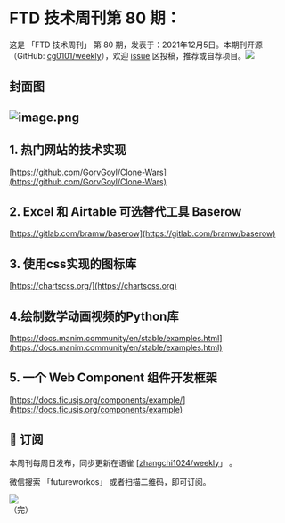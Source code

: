 # FTD 技术周刊第 80 期：
这是 「FTD 技术周刊」 第 80 期，发表于：2021年12月5日。本期刊开源（GitHub: [cg0101/weekly](https://github.com/cg0101/weekly)），欢迎 [issue](https://github.com/cg0101/weekly/issues) 区投稿，推荐或自荐项目。![](https://visitor-badge.glitch.me/badge?page_id=cg0101.weekly) <a href="https://www.linkedin.com/in/%E9%A9%B0-%E5%BC%A0-60669710a/">
        </a>
## 封面图


## ![image.png](https://cdn.nlark.com/yuque/0/2021/png/132503/1638495953183-37549587-3d93-4ade-9a68-46d6a787ff54.png#clientId=u94dc1cfc-e167-4&crop=0&crop=0&crop=1&crop=1&from=paste&height=751&id=ueea755bc&margin=%5Bobject%20Object%5D&name=image.png&originHeight=751&originWidth=1080&originalType=binary&ratio=1&rotation=0&showTitle=false&size=1270812&status=done&style=none&taskId=ubfc5658b-8a51-4f48-982c-e5a293bb23e&title=&width=1080)
## 1.  热门网站的技术实现 
[https://github.com/GorvGoyl/Clone-Wars](https://github.com/GorvGoyl/Clone-Wars)

## 2. Excel 和 Airtable 可选替代工具 Baserow 
[https://gitlab.com/bramw/baserow](https://gitlab.com/bramw/baserow)

## 3. 使用css实现的图标库 
[https://chartscss.org/](https://chartscss.org)

## 4.绘制数学动画视频的Python库 
[https://docs.manim.community/en/stable/examples.html](https://docs.manim.community/en/stable/examples.html)

## 5. 一个 Web Component 组件开发框架 
[https://docs.ficusjs.org/components/example/](https://docs.ficusjs.org/components/example)



## 📅 订阅
本周刊每周日发布，同步更新在语雀 [[zhangchi1024/weekly](https://www.yuque.com/zhangchi1024/weekly)」 。


微信搜索 「futureworkos」 或者扫描二维码，即可订阅。
<div align="left"> <img src="https://cdn.nlark.com/yuque/0/2021/jpeg/132503/1640750963398-e8538e9e-6b96-46f7-abff-c93b56bdd377.jpeg?x-oss-process=image%2Fwatermark%2Ctype_d3F5LW1pY3JvaGVp%2Csize_36%2Ctext_5byg6amw%2Ccolor_FFFFFF%2Cshadow_50%2Ct_80%2Cg_se%2Cx_10%2Cy_10%2Fresize%2Cw_426%2Climit_0" ></div>
    （完）